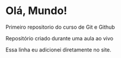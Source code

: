 # Olá, Mundo!
 Primeiro repositorio do curso de Git e Github

 Repositório criado durante uma aula ao vivo

 Essa linha eu adicionei diretamente no site.
